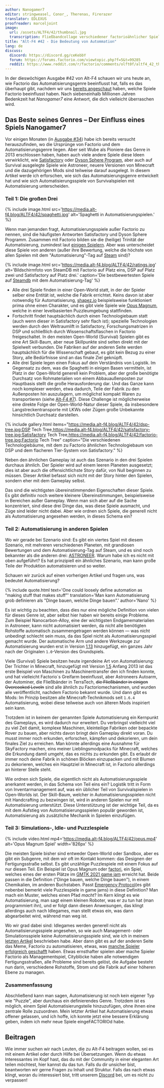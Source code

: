 ```yaml
---
author: Nanogamer7
editor: stringweasel, Conor_, Therenas, Firerazer
translator: EDLEXUS
proofreader: marceljoint
image:
  url: /assets/ALTF4/42/thumbnail.jpg
  transcription: Fließbandcollage verschiedener factorioähnlicher Spiele
title: "Alt-F4 #42 - Die Bedeutung von Autommation"
lang: de
discuss:
  discord: https://discord.gg/ceKebbY
  forum: https://forums.factorio.com/viewtopic.php?f=5&t=99285
  reddit: https://www.reddit.com/r/factorio/comments/olft0f/altf4_42_the_meaning_of_automation/
---
```


In der dieswöchigen Ausgabe #42 von Alt-F4 schauen wir uns heute an, wie Factorio das Automatisierungsgenre beeinflusst hat, falls es das überhaupt gibt, nachdem wir uns [bereits angeschaut](https://alt-f4.blog/de/ALTF4-34/) haben, welche Spiele Factorio beeinflusst haben. Nach siebeneinhalb Millionen Jahren Bedenkzeit hat *Nanogamer7* eine Antwort, die dich vielleicht überraschen wird.

## Das Beste seines Genres – Der Einfluss eines Spiels <author>Nanogamer7</author>

Vor einigen Monaten (in [Ausgabe #34](https://alt-f4.blog/de/ALTF4-34/)) habe ich bereits versucht herauszufinden, wo die Ursprünge von Factorio und dem Automatisierungsgenre liegen. Aber seit Wube als Pioniere das Genre in 2013 erschlossen haben, haben auch viele andere Spiele diese Ideen verwirklicht, wie [Satisfactory](https://store.steampowered.com/app/526870/Satisfactory/) oder [Dyson Sphere Program](https://store.steampowered.com/app/1366540/Dyson_Sphere_Program/), aber auch auf Survival ausgelegte Spiele wie Astroneer, neuere Versionen von Minecraft und die dazugehörigen Mods sind teilweise darauf ausgelegt. In diesem Artikel werde ich erforschen, wie sich das Automatsierungsgenre entwickelt hat und wie sich Automatisierungsspiele von Survivalspielen mit Automatisierung unterscheiden.

### Teil 1: Die großen Drei

{% include image.html src='https://media.alt-f4.blog/ALTF4/42/spaghetti.jpg' alt='Spaghetti in Automatisierungspielen.' %}

Wenn man jemanden fragt, Automatisierungsspiele außer Factorio zu nennen, sind die häufigsten Antworten Satisfactory und Dyson Sphere Programm. Zusammen mit Factorio bilden sie die (heilige) Trinität der Automatisierung, zumindest laut [einigen Spielern](https://discord.com/channels/745990677606826005/747187151841788078/836702997357920308). Aber was unterscheidet diese Spiele von anderen (außer ihre Bewertung, welche die höchste von allen Spielen mit dem "Automatisierung"-Tag auf [Steam](https://steamdb.info/tag/255534/) sind)?

{% include image.html src='https://media.alt-f4.blog/ALTF4/42/ratings.jpg' alt='Bildschirmfoto von SteamDB mit Factorio auf Platz eins, DSP auf Platz zwei und Satisfactory auf Platz drei.' caption='Die bestbewertesten Spiele auf <a href="https://steamdb.info/">Steamdb</a> mit dem Automatisierung-Tag' %}

- Alle drei Spiele finden in einer Open-World statt, in der der Spieler selber eine Entität ist, welche die Fabrik errichtet. Keins davon ist aber notwendig für Automatisierung, [shapez.io](https://store.steampowered.com/app/1318690/shapezio/) beispielsweise funktioniert prima ohne einen Charakter, und es gibt viele Spiele wie [Opus Magnum](https://store.steampowered.com/app/558990/Opus_Magnum/), welche in einer levelbasierten Puzzleumgebung stattfinden.
- Fortschritt findet hauptsächlich durch einen Technologiebaum statt (auch wenn dieser in Satisfactory sehr flach ist); spezielle Technologien werden durch den Weltraumlift in Satisfactory, Forschungsmatrizen in DSP und schließlich durch Wissenschaftsflaschen in Factorio freigeschaltet. In den meisten Open-World (Survival) Spielen gibt es eine Art Skill-Baum, aber neue Skillpunkte sind selten direkt mit der Spielwelt verbunden. Die Fabriken auf der anderen Seite werden hauptsächlich für die Wissenschaft gebaut, es gibt kein Bezug zu einer Story, alle Bedürfnisse sind an das finale Ziel geknüpft.
- Alle drei Spiele legen einen Fokus auf dein Verständnis von Logistik. Im Gegensatz zu dem, was die Spaghetti in einigen Basen vermitteln, ist Platz in der Open-World generell kein Problem, aber der große benötigte Durchsatz von Rohmaterialien von einem Abbauaußenposten zur Hauptbasis stellt die große Herausforderung dar. Und das Ganze kann noch komplexer werden, etwa dadurch, Teile der Fabrik zu den Außenposten hin auszulagern, um möglichst kompakt Waren zu transportieren (siehe [Alt-F4 #7](https://alt-f4.blog/de/ALTF4-7/#megabasis-denkweise-lonewolf)). Diese Challenge ist möglicherweise eine direkte Folge der Open-World-Natur dieser Spiele, da insbesondere Langstreckentransporte mit LKWs oder Zügen große Unbekannte hinsichtlich Durchsatz darstellen.

{% include gallery.html items="https://media.alt-f4.blog/ALTF4/42/dsp-tree.jpg;DSP Tech Tree,https://media.alt-f4.blog/ALTF4/42/satisfactory-tree.jpg;Satisfactory Tech Tree,https://media.alt-f4.blog/ALTF4/42/factorio-tree.jpg;Factorio Tech Tree" caption="Die verschiedenen Technologiebäume, mit dem zu Factorio ähnlichen Technologiebaum von DSP und dem flacheren Tier-System von Satisfactory." %}

Neben den ähnlichen Gameplay ist auch das Szenario in den drei Spielen durchaus ähnlich. Der Spieler wird auf einem leeren Planeten ausgesetzt; dies ist aber auch die offensichtlichste Story dafür, von Null beginnen zu müssen. Dieser Artikel befasst sich nicht mit der Story hinter den Spielen, sondern eher mit dem Gameplay selbst.

Das sind die wichtigsten übereinstimmenden Eigenschaften dieser Spiele. Es gibt definitiv noch weitere kleinere Übereinstimmungen, beispielsweise in Bereichen außer Gameplay. Wenn man sich aber auf die Sache konzentriert, sind diese drei Dinge das, was diese Spiele ausmacht, und Züge sind leider nicht dabei. Aber wie ordnen sich Spiele, die generell nicht als Automatisierung angesehen werden, in dieses Schema ein?

### Teil 2: Automatisierung in anderen Spielen

Wo wir gerade bei Szenario sind: Es gibt ein viertes Spiel mit diesem Szenario, mit mehreren verschiedenen Planeten, mit grandiosen Bewertungen und dem Automatisierung-Tag auf Steam, und es sind noch bekannter als die anderen drei: [ASTRONEER](https://store.steampowered.com/app/361420/ASTRONEER/). Warum habe ich es nicht mit oben aufgeführt? Es hat prinzipiell ein ähnliches Szenario, man kann große Teile der Produktion automatisieren und so weiter.

Schauen wir zurück auf einen vorherigen Artikel und fragen uns, was bedeutet Automatisierung?

{% include quote.html text='One could loosely define automation as “making stuff that makes stuff”' translation='Man kann Automatisierung grob definieren als "Dinge bauen, welche Dinge bauen".' author='Nano' %}

Es ist wichtig zu beachten, dass dies nur eine mögliche Definition von vielen für dieses Genre ist, aber selbst hier haben wir bereits einige Probleme. Zum Beispiel Nanocarbon-Alloy, eine der wichtigsten Endgamematerialien in Astroneer, kann nicht automatisiert werden, da nicht alle benötigten Rohstoffe automatisch zusammengetragen werden können — was nicht unbedingt schlecht sein muss, da das Spiel nicht als Automatisierungsspiel gemacht wurde. Der automatische Arm und andere Werkzeuge zur Automatisierung wurden erst in Version [1.13](https://astroneer.fandom.com/wiki/Patch_1.13.121) hinzugefügt, ein ganzes Jahr nach der Originalen `1.0`-Version des Grundspiels.

Viele (Survival) Spiele besitzen heute irgendeine Art von Automatisierung: Der Trichter in Minecraft, hinzugefügt mit Version [1.5](https://minecraft.fandom.com/wiki/Java_Edition_13w01a) Anfang 2013 ist das erste Beispiel von Maschinen zu Maschinentransfer den ich finden konnte, und hat vielleicht Factorio´s Greifarm beeinflusst, aber Astroneers Autoarm, der Autominer, die Fließbänder in TerraTech, ~~die Fließbänder in einigen Overcooked Leveln~~ sind alle ähnlich zu Factoriomechanismen, und wurden alle veröffentlicht, nachdem Factorio bekannt wurde. Und dann gibt es Mods: Im Prinzip besitzen alle Minecraft-Technikmods seit `1.6.4` Automatisierung, wobei diese teilweise auch von älteren Mods inspiriert sein kann.

Trotzdem ist in keinem der genannten Spiele Automatisierung ein Kernpunkt des Gameplays, es wird dadurch nur erweitert. Du verbringst vielleicht viel zu viel Zeit damit, komplexe Maschinen, kleinteilige Fabriken oder bepackte Rover zu bauen, aber nichts davon bringt dein Gameplay direkt voran. Du musst immer noch erkunden, erforschen, kämpfen und dekorieren, um dein finales Ziel zu erreichen. Man könnte allerdings eine Ausnahme für SkyFactory machen, eins meiner Lieblingsmodpacks für Minecraft, welches die Erkundung damit umgeht, das es nichts zu erkunden gibt. Es erlaubt dir immer noch deine Fabrik in schönen Blöcken einzupacken und mit Blumen zu dekorieren, welches ein Hauptziel in Minecraft ist, in Factorio allerdings an hinterer Stelle steht.

Wie ordnen sich Spiele, die eigentlich nicht als Automatisierungsspiele anerkannt werden, in das Schema von Teil eins ein? Logistik tritt in Form von Inventarmanagement auf, was ein üblicher Teil von Survivalspielen in Open-Worlds ist. Der Skill-Baum, welcher in Automatisierungsspielen nicht mit Handcrafting zu bezwingen ist, wird in anderen Spielen nur mit Automatisierung unterstützt. Diese Unterstützung ist der wichtige Teil, da es mit dem Aufstieg von Automatisierungsspielen populär geworden ist, Automatisierung als zusätzliche Mechanik in Spielen einzufügen.

### Teil 3: Simulations-, Idle- und Puzzlespiele

{% include video.html mp4='https://media.alt-f4.blog/ALTF4/42/opus.mp4' alt='Opus Magnum Spiel' width='826px' %}

Die meisten Spiele bisher sind entweder Open-World oder Sandbox, aber es gibt ein Subgenre, mit dem wir oft im Kontakt kommen: das Designen der Fertigungsstraße selbst. Es gibt unzählige Puzzlespiele mit einem Fokus auf nur diesen Teil. Ein Beispiel ist Opus Magnum oder [factori](https://stargardengames.itch.io/factori), ein Spiel, welches eines der ersten Plätze im [GMTK 2021 game jam](https://itch.io/jam/gmtk-2021/results/top-marks) erreicht hat. Beide passen in die Definition ("Dinge bauen, welche Dinge bauen"), in einem Chemikalien, im anderen Buchstaben. Passt [Emergency Protocol](https://haruzter.itch.io/emergency-protocol)(es gibt nebenbei bemerkt viele Puzzlespiele in game jams) in diese Definition? Man mach ein Muster, welches einen Pfad *macht*? Im Kern klingt es wie Automatisierung, man sagt einem kleinen Roboter, was er zu tun hat (man programmiert ihn), und er folgt dann diesen Anweisungen, das klingt allerdings auch nach Idlegames, man stellt etwas ein, was dann abgearbeitet wird, während man weg ist.

Wo wir grad dabei sind: Idlegames werden generell nicht als Automatisierungsspiele angesehen, so wie auch Management- oder Simulationsspiele keine Automatisierungsspiele sind, wie ich in meinem [letzten Artikel](https://alt-f4.blog/de/ALTF4-34/#definiere-automatisierung) beschrieben habe. Aber dann gibt es auf der anderen Seite das Meme, Factorio zu automatisieren, etwas, was [manche Spieler erfolgreich geschafft](https://alt-f4.blog/de/ALTF4-39/#josefs-organisch-selbstst%C3%A4ndig-expandierende-fabrik-josef-drogiwan-cannobi) haben. Etwas ernsthafter spielen aber mache Spieler Factorio als Managementspiel, Cityblöcke haben alle notwendigen Fertigungsstraßen, alle Probleme sind bereits gelöst, die Aufgabe besteht nun darin, verschiedene Rohstoffe, Strom und die Fabrik auf einer höheren Ebene zu managen. 

### Zusammenfassung

Abschließend kann man sagen, Automatisierung ist noch kein eigener Typ wie "Puzzle", aber durchaus ein definierendes Genre. Trotzdem ist es möglich, einem Spiel Automatisierungsteile hinzuzufügen, ohne ihnen eine zentrale Rolle zuzuordnen. Mein letzter Artikel hat Automatisierung etwas offener gelassen, und ich hoffe, ich konnte jetzt eine bessere Erklärung geben, indem ich mehr neue Spiele eingeFACTORIOd habe.

## Beitragen

Wie immer suchen wir nach Leuten, die zu Alt-F4 beitragen wollen, sei es mit einem Artikel oder durch Hilfe bei Übersetzungen. Wenn du etwas Interessantes im Kopf hast, das du mit der Community in einer eleganten Art teilen möchtest, hier kannst du das tun. Falls du dir unsicher bist, beantworten wir gerne Fragen zu Inhalt und Struktur. Falls das nach  etwas klingt, woran du interessiert bist, tritt unserem [Discord](https://discord.gg/nxnCFkb) bei, um es nicht zu verpassen!
